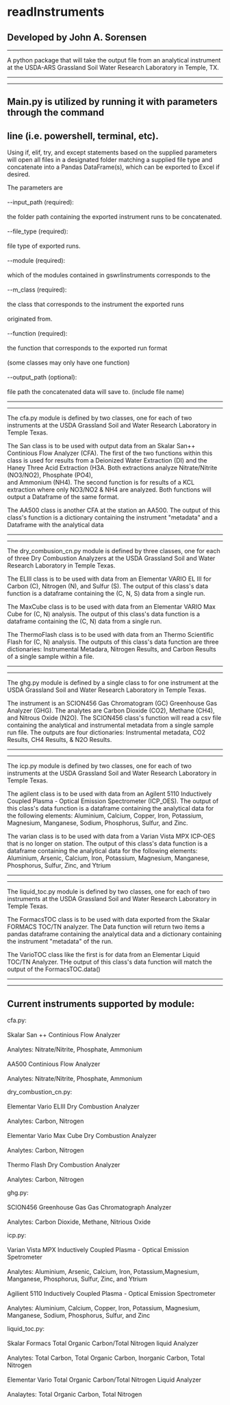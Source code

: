 # readInstruments
## Developed by John A. Sorensen

------------------------------------------------------------------------

A python package that will take the output file from an analytical
instrument at the USDA-ARS Grassland Soil Water Research Laboratory in
Temple, TX.

------------------------------------------------------------------------

------------------------------------------------------------------------

## Main.py is utilized by running it with parameters through the command 
## line (i.e. powershell, terminal, etc).

Using if, elif, try, and except statements based on the supplied
parameters will open all files in a designated folder matching a
supplied file type and concatenate into a Pandas DataFrame(s),
which can be exported to Excel if desired.

The parameters are<br>  
--input_path (required):<br>  
    the folder path containing the exported instrument runs to be
    concatenated.<br>  
--file_type (required):<br>  
    file type of exported runs.<br>  
--module (required):<br>  
    which of the modules contained in gswrlinstruments corresponds to the<br>  
--m_class (required):<br>  
    the class that corresponds to the instrument the exported runs<br>  
    originated from.<br>  
--function (required):<br>  
    the function that corresponds to the exported run format<br>  
    (some classes may only have one function)<br>  
--output_path (optional):<br>  
    file path the concatenated data will save to. (include file name)

------------------------------------------------------------------------

------------------------------------------------------------------------
The cfa.py module is defined by two classes, one for each of two
instruments at the USDA Grassland Soil and Water Research Laboratory in
Temple Texas.

The San class is to be used with output data from an
Skalar San++ Continious Flow Analyzer (CFA).
The first of the two functions within this class is used for results
from a Deionized Water Extraction (DI) and the Haney Three Acid
Extraction (H3A.
Both extractions analyze Nitrate/Nitrite (NO3/NO2), Phosphate (PO4),<br>
and Ammonium (NH4).
The second function is for results of a KCL extraction where only
NO3/NO2 & NH4 are analyzed.
Both functions will output a Dataframe of the same format.

The AA500 class is another CFA at the station an AA500.
The output of this class's function is a dictionary containing the
instrument "metadata" and a Dataframe with the analytical data

------------------------------------------------------------------------

------------------------------------------------------------------------

The dry_combusion_cn.py module is defined by three classes, one for each
of three Dry Combustion Analyzers at the USDA Grassland Soil and Water
Research Laboratory in Temple Texas.

The ELIII class is to be used with data from an Elementar VARIO EL III
for Carbon (C), Nitrogen (N), and Sulfur (S).
The output of this class's data function is a dataframe containing the
(C, N, S) data from a single run.

The MaxCube class is to be used with data from an
Elementar VARIO Max Cube for (C, N) analysis.
The output of this class's data function is a dataframe containing the
(C, N) data from a single run.

The ThermoFlash class is to be used with data from an Thermo Scientific
Flash for (C, N) analysis.
The outputs of this class's data function are three dictionaries:
Instrumental Metadara, Nitrogen Results, and Carbon Results of a single
sample within a file.

------------------------------------------------------------------------

------------------------------------------------------------------------

The ghg.py module is defined by a single class to for one instrument at
the USDA Grassland Soil and Water Research Laboratory in Temple Texas.

The instrument is an SCION456 Gas Chromatogram (GC) Greenhouse Gas
Analyzer (GHG).
The analytes are Carbon Dioxide (CO2), Methane (CH4), and
Nitrous Oxide (N2O).
The SCION456 class's function will read a csv file containing the
analytical and instrumental metadata from a single sample run file.
The outputs are four dictionaries: Instrumental metadata, CO2 Results,
CH4 Results, & N2O Results.

------------------------------------------------------------------------

------------------------------------------------------------------------

The icp.py module is defined by two classes, one for each of two
instruments at the USDA Grassland Soil and Water Research Laboratory in
Temple Texas.

The agilent class is to be used with data from an Agilent 5110
Inductively Coupled Plasma - Optical Emission Spectrometer (ICP_OES).
The output of this class's data function is a dataframe containing the
analytical data for the following elements: Aluminium, Calcium, Copper,
Iron, Potassium, Magnesium, Manganese, Sodium, Phosphorus, Sulfur,
and Zinc.

The varian class is to be used with data from a Varian Vista MPX ICP-OES
that is no longer on station.
The output of this class's data function is a dataframe containing the
analytical data for the following elements: Aluminium, Arsenic, Calcium,
Iron, Potassium, Magnesium, Manganese, Phosphorus, Sulfur, Zinc, and
Ytrium

------------------------------------------------------------------------

------------------------------------------------------------------------

The liquid_toc.py module is defined by two classes, one for each of two
instruments at the USDA Grassland Soil and Water Research Laboratory in
Temple Texas.

The FormacsTOC class is to be used with data exported from the Skalar
FORMACS TOC/TN analyzer.
The Data function will return two items a pandas dataframe containing
the analytical data and a dictionary containing the instrument
"metadata" of the run.

The VarioTOC class like the first is for data from an Elementar Liquid
TOC/TN Analyzer.
THe output of this class's data function will match the output of the
FormacsTOC.data()

------------------------------------------------------------------------

------------------------------------------------------------------------

## Current instruments supported by module:

cfa.py:<br>  
    Skalar San ++ Continious Flow Analyzer<br>  
        Analytes: Nitrate/Nitrite, Phosphate, Ammonium<br>  
    AA500 Continious Flow Analyzer<br>  
        Analytes: Nitrate/Nitrite, Phosphate, Ammonium<br>  

dry_combustion_cn.py:<br>  
    Elementar Vario ELIII Dry Combustion Analyzer<br>  
        Analytes: Carbon, Nitrogen<br>  
    Elementar Vario Max Cube Dry Combustion Analyzer<br>  
        Analytes: Carbon, Nitrogen<br>  
    Thermo Flash Dry Combustion Analyzer<br>  
        Analytes: Carbon, Nitrogen<br>  

ghg.py:<br>  
    SCION456 Greenhouse Gas Gas Chromatograph Analyzer<br>  
        Analytes: Carbon Dioxide, Methane, Nitrious Oxide<br>  

icp.py:<br>  
    Varian Vista MPX Inductively Coupled Plasma - Optical Emission Spetrometer<br>  
        Analytes: Aluminium, Arsenic, Calcium, Iron, Potassium,Magnesium, Manganese, Phosphorus, Sulfur, Zinc, and Ytrium<br>  
    Agilient 5110 Inductively Coupled Plasma - Optical Emission Spectrometer<br>  
        Analytes: Aluminium, Calcium, Copper, Iron, Potassium, Magnesium, Manganese, Sodium, Phosphorus, Sulfur, and Zinc<br>  

liquid_toc.py:<br>  
    Skalar Formacs Total Organic Carbon/Total Nitrogen liquid Analyzer<br>  
        Analytes: Total Carbon, Total Organic Carbon, Inorganic Carbon, Total Nitrogen<br>  
    Elementar Vario Total Organic Carbon/Total Nitrogen Liquid Analyzer<br>  
        Analaytes: Total Organic Carbon, Total Nitrogen
